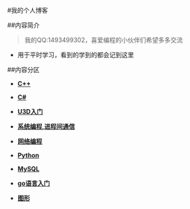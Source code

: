 #我的个人博客

##内容简介

> 我的QQ:1493499302，喜爱编程的小伙伴们希望多多交流



* 用于平时学习，看到的学到的都会记到这里


##内容分区

* [**C++**](c++/index.md)

* [**C#**](./CS/index.md)

* [**U3D入门**](./U3D/index.md)

* [**系统编程,进程间通信**](./系统编程/linux.md)

* [**网络编程**](./网络编程/linux.md)

* [**Python**](./python/index.md)

* [**MySQL**](./mysql/index.md)

* [**go语言入门**](./golang/index.md)

* [**图形**](cg/index.md)
